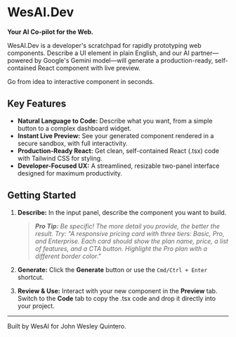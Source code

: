 # WesAI.Dev

**Your AI Co-pilot for the Web.**

WesAI.Dev is a developer's scratchpad for rapidly prototyping web components. Describe a UI element in plain English, and our AI partner—powered by Google's Gemini model—will generate a production-ready, self-contained React component with live preview.

Go from idea to interactive component in seconds.

## Key Features

- **Natural Language to Code:** Describe what you want, from a simple button to a complex dashboard widget.
- **Instant Live Preview:** See your generated component rendered in a secure sandbox, with full interactivity.
- **Production-Ready React:** Get clean, self-contained React (.tsx) code with Tailwind CSS for styling.
- **Developer-Focused UX:** A streamlined, resizable two-panel interface designed for maximum productivity.

## Getting Started

1.  **Describe:** In the input panel, describe the component you want to build.
    > _**Pro Tip:** Be specific! The more detail you provide, the better the result. Try: "A responsive pricing card with three tiers: Basic, Pro, and Enterprise. Each card should show the plan name, price, a list of features, and a CTA button. Highlight the Pro plan with a different border color."_

2.  **Generate:** Click the **Generate** button or use the `Cmd/Ctrl + Enter` shortcut.

3.  **Review & Use:** Interact with your new component in the **Preview** tab. Switch to the **Code** tab to copy the .tsx code and drop it directly into your project.

---

Built by WesAI for John Wesley Quintero.